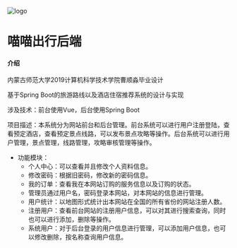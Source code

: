 ![logo](logo.svg)
# 喵喵出行后端

#### 介绍

内蒙古师范大学2019计算机科学技术学院曹顺淼毕业设计

基于Spring Boot的旅游路线以及酒店住宿推荐系统的设计与实现

涉及技术：前台使用Vue，后台使用Spring Boot

项目描述：本系统分为网站前台和后台管理。前台系统可以进行用户注册登陆，查看预定酒店，查看预定景点线路，可以发布景点攻略等操作。后台系统可以进行用户管理，景点管理，线路管理，攻略审核管理等操作。
- 功能模块：
    - 个人中心：可以查看并且修改个人资料信息。
    - 修改密码：根据旧密码，修改新的密码信息。
    - 我的订单：查看我在本网站订购的服务信息以及订购的状态。
    - 管理员通过用户名，密码登录本网站，对本网站的信息进行管理。
    - 用户统计：以地图形式统计出本网站在全国的所有省份的网站注册人数。
    - 注册用户：查看前台网站的注册用户信息，可以对其进行搜索查询，同时也可以进行添加，删除等操作。
    - 系统用户：对于后台登录的用户信息进行管理，可以添加用户信息，也可以修改删除，按名称查询用户信息。
